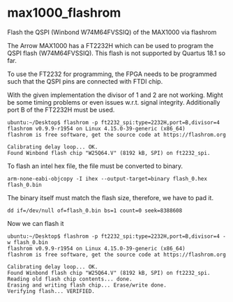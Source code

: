 # max1000_flashrom
Flash the QSPI (Winbond W74M64FVSSIQ) of the MAX1000 via flashrom


The Arrow MAX1000 has a FT2232H which can be used to program the QSPI flash (W74M64FVSSIQ).
This flash is not supported by Quartus 18.1 so far.

To use the FT2232 for programming, the FPGA needs to be programmed such that the QSPI pins 
are connected with FTDI chip.

With the given implementation the divisor of 1 and 2 are not working. Might be some timing problems or
even issues w.r.t. signal integrity. Additionally port B of the FT2232H must be used.

```
ubuntu:~/Desktop$ flashrom -p ft2232_spi:type=2232H,port=B,divisor=4
flashrom v0.9.9-r1954 on Linux 4.15.0-39-generic (x86_64)
flashrom is free software, get the source code at https://flashrom.org

Calibrating delay loop... OK.
Found Winbond flash chip "W25Q64.V" (8192 kB, SPI) on ft2232_spi.
```

To flash an intel hex file, the file must be converted to binary.
```
arm-none-eabi-objcopy -I ihex --output-target=binary flash_0.hex flash_0.bin
```

The binary itself must match the flash size, therefore, we have to pad it.
```
dd if=/dev/null of=flash_0.bin bs=1 count=0 seek=8388608
```

Now we can flash it
```
ubuntu:~/Desktop$ flashrom -p ft2232_spi:type=2232H,port=B,divisor=4 -w flash_0.bin 
flashrom v0.9.9-r1954 on Linux 4.15.0-39-generic (x86_64)
flashrom is free software, get the source code at https://flashrom.org

Calibrating delay loop... OK.
Found Winbond flash chip "W25Q64.V" (8192 kB, SPI) on ft2232_spi.
Reading old flash chip contents... done.
Erasing and writing flash chip... Erase/write done.
Verifying flash... VERIFIED.
```